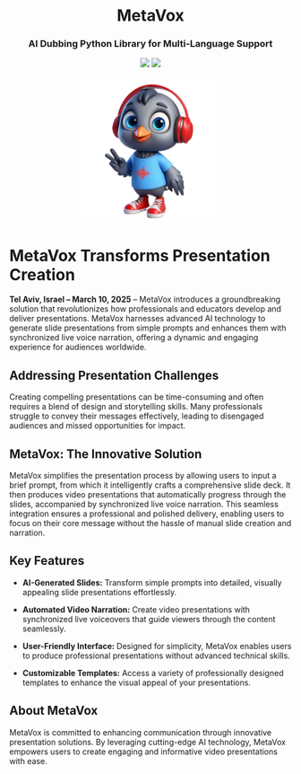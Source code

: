 <div align="center">
<h1 align="center"> MetaVox </h1> 
<h3>AI Dubbing Python Library for Multi-Language Support</br></h3>
<img src="https://img.shields.io/badge/Progress-0%25-red"> <img src="https://img.shields.io/badge/Feedback-Welcome-green">
</br>
</br>
<kbd>
<img src="https://github.com/dimastatz/metavox/blob/main/docs/images/metavox.png?raw=true" width="256px"> 
</kbd>
</div>


# MetaVox Transforms Presentation Creation

**Tel Aviv, Israel – March 10, 2025** – MetaVox introduces a groundbreaking solution that revolutionizes how professionals and educators develop and deliver presentations. MetaVox harnesses advanced AI technology to generate slide presentations from simple prompts and enhances them with synchronized live voice narration, offering a dynamic and engaging experience for audiences worldwide.

## Addressing Presentation Challenges

Creating compelling presentations can be time-consuming and often requires a blend of design and storytelling skills. Many professionals struggle to convey their messages effectively, leading to disengaged audiences and missed opportunities for impact.

## MetaVox: The Innovative Solution

MetaVox simplifies the presentation process by allowing users to input a brief prompt, from which it intelligently crafts a comprehensive slide deck. It then produces video presentations that automatically progress through the slides, accompanied by synchronized live voice narration. This seamless integration ensures a professional and polished delivery, enabling users to focus on their core message without the hassle of manual slide creation and narration.

## Key Features

- **AI-Generated Slides:** Transform simple prompts into detailed, visually appealing slide presentations effortlessly.

- **Automated Video Narration:** Create video presentations with synchronized live voiceovers that guide viewers through the content seamlessly.

- **User-Friendly Interface:** Designed for simplicity, MetaVox enables users to produce professional presentations without advanced technical skills.

- **Customizable Templates:** Access a variety of professionally designed templates to enhance the visual appeal of your presentations.

## About MetaVox

MetaVox is committed to enhancing communication through innovative presentation solutions. By leveraging cutting-edge AI technology, MetaVox empowers users to create engaging and informative video presentations with ease.

